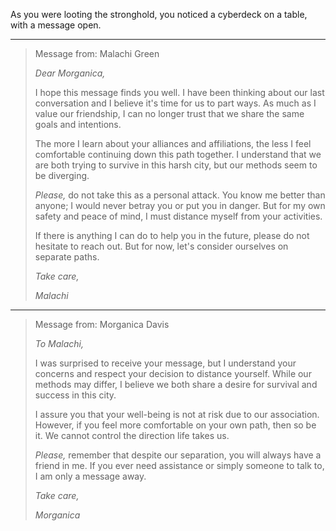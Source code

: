 As you were looting the stronghold, you noticed a cyberdeck on a table, with a message open.

---

> Message from: Malachi Green
> 
> *Dear Morganica,*
> 
> I hope this message finds you well. I have been thinking about our last conversation and I believe it's time for us to part ways. As much as I value our friendship, I can no longer trust that we share the same goals and intentions.
> 
> The more I learn about your alliances and affiliations, the less I feel comfortable continuing down this path together. I understand that we are both trying to survive in this harsh city, but our methods seem to be diverging.
> 
> *Please,* do not take this as a personal attack. You know me better than anyone; I would never betray you or put you in danger. But for my own safety and peace of mind, I must distance myself from your activities.
> 
> If there is anything I can do to help you in the future, please do not hesitate to reach out. But for now, let's consider ourselves on separate paths.
> 
> *Take care,*
> 
> *Malachi*

---

> Message from: Morganica Davis
> 
> *To Malachi,*
> 
> I was surprised to receive your message, but I understand your concerns and respect your decision to distance yourself. While our methods may differ, I believe we both share a desire for survival and success in this city.
> 
> I assure you that your well-being is not at risk due to our association. However, if you feel more comfortable on your own path, then so be it. We cannot control the direction life takes us.
> 
> *Please,* remember that despite our separation, you will always have a friend in me. If you ever need assistance or simply someone to talk to, I am only a message away.
> 
> *Take care,*
> 
> *Morganica*